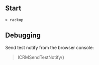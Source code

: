 Start
-----

    > rackup


Debugging
---------

Send test notify from the browser console:

   > ICRMSendTestNotify()
